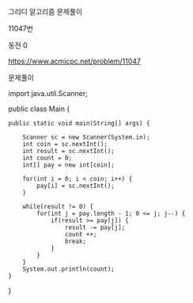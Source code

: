 그리디 알고리즘 문제풀이 

11047번

동전 0 

https://www.acmicpc.net/problem/11047

문제풀이

import java.util.Scanner;

public class Main {

	public static void main(String[] args) {
		
		Scanner sc = new Scanner(System.in);
		int coin = sc.nextInt();
		int result = sc.nextInt();
		int count = 0;
		int[] pay = new int[coin];
		
		for(int i = 0; i < coin; i++) {
			pay[i] = sc.nextInt();
		}
		
		while(result != 0) {
			for(int j = pay.length - 1; 0 <= j; j--) {
				if(result >= pay[j]) {
					result -= pay[j];
					count ++;
					break;
				}
			}
		}
		System.out.println(count);
	}
}
